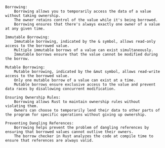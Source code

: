     Borrowing:
        Borrowing allows you to temporarily access the data of a value without taking ownership.
        The owner retains control of the value while it's being borrowed.
        Borrowing ensures that there's always exactly one owner of a value at any given time.

    Immutable Borrowing:
        Immutable borrowing, indicated by the & symbol, allows read-only access to the borrowed value.
        Multiple immutable borrows of a value can exist simultaneously.
        Immutable borrows ensure that the value cannot be modified during the borrow.

    Mutable Borrowing:
        Mutable borrowing, indicated by the &mut symbol, allows read-write access to the borrowed value.
        Only one mutable borrow of a value can exist at a time.
        Mutable borrows ensure exclusive access to the value and prevent data races by disallowing concurrent modification.

    Ensuring Ownership Rules:
        Borrowing allows Rust to maintain ownership rules without violating them.
        Owners can choose to temporarily lend their data to other parts of the program for specific operations without giving up ownership.

    Preventing Dangling References:
        Borrowing helps prevent the problem of dangling references by ensuring that borrowed values cannot outlive their owners.
        The borrow checker in Rust analyzes the code at compile time to ensure that references are always valid.